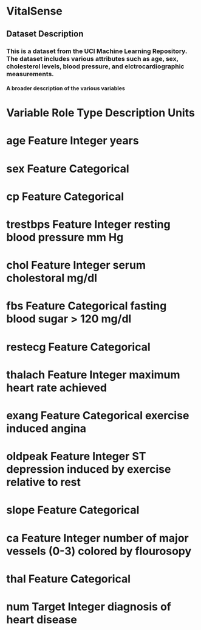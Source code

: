 # VitalSense

## Dataset Description 
### This is a dataset from the UCI Machine Learning Repository. The dataset includes various attributes such as age, sex, cholesterol levels, blood pressure, and elctrocardiographic measurements. 

#### A broader description of the various variables 

# Variable  	Role	  Type		    Description	             Units	
# age	        Feature	  Integer			                     years	
# sex	        Feature	  Categorical				        
# cp	        Feature	  Categorical			
# trestbps	    Feature	  Integer		resting blood pressure 	 mm Hg	
# chol	        Feature	  Integer		serum cholestoral	     mg/dl	
# fbs	        Feature	  Categorical   fasting blood sugar > 120 mg/dl		
# restecg	    Feature	  Categorical				
# thalach	    Feature	  Integer		maximum heart rate achieved		
# exang	        Feature	  Categorical	exercise induced angina		
# oldpeak	    Feature	  Integer		ST depression induced by exercise relative to rest		
# slope	        Feature	  Categorical				
# ca	        Feature	  Integer		number of major vessels (0-3) colored by flourosopy		
# thal	        Feature	  Categorical				
# num	        Target	  Integer		diagnosis of heart disease		
